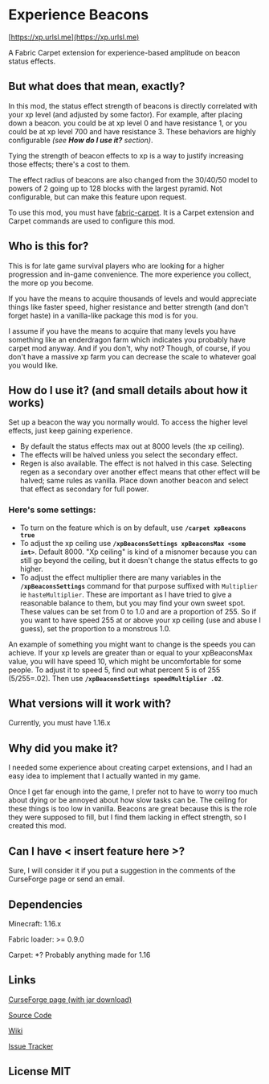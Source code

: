 
# Experience Beacons
[https://xp.urlsl.me](https://xp.urlsl.me)

A Fabric Carpet extension for experience-based amplitude on beacon status effects.

## But what does that mean, exactly?
In this mod, the status effect strength of beacons is directly correlated with your xp level (and adjusted by some factor). For example, after placing down a beacon. you could be at xp level 0 and have resistance 1, or you could be at xp level 700 and have resistance 3. These behaviors are highly configurable *(see **How do I use it?** section)*.

Tying the strength of beacon effects to xp is a way to justify increasing those effects; there's a cost to them.


The effect radius of beacons are also changed from the 30/40/50 model to powers of 2 going up to 128 blocks with the largest pyramid. Not configurable, but can make this feature upon request.

To use this mod, you must have [fabric-carpet](https://www.curseforge.com/minecraft/mc-mods/carpet). It is a Carpet extension and Carpet commands are used to configure this mod.

## Who is this for?
This is for late game survival players who are looking for a higher progression and in-game convenience. The more experience you collect, the more op you become.

If you have the means to acquire thousands of levels and would appreciate things like faster speed, higher resistance and better strength (and don't forget haste) in a vanilla-like package this mod is for you.

I assume if you have the means to acquire that many levels you have something like an enderdragon farm which indicates you probably have carpet mod anyway. And if you don't, why not? Though, of course, if you don't have a massive xp farm you can decrease the scale to whatever goal you would like.

## How do I use it? (and small details about how it works)

Set up a beacon the way you normally would. To access the higher level effects, just keep gaining experience.

- By default the status effects max out at 8000 levels (the xp ceiling).
- The effects will be halved unless you select the secondary effect. 
- Regen is also available. The effect is not halved in this case. Selecting regen as a secondary over another effect means that other effect will be halved; same rules as vanilla. Place down another beacon and select that effect as secondary for full power.

### Here's some settings:
- To turn on the feature which is on by default, use **`/carpet xpBeacons true`**
- To adjust the xp ceiling use **`/xpBeaconsSettings xpBeaconsMax <some int>`**. Default 8000. "Xp ceiling" is kind of a misnomer because you can still go beyond the ceiling, but it doesn't change the status effects to go higher.
- To adjust the effect multiplier there are many variables in the **`/xpBeaconsSettings`** command for that purpose suffixed with `Multiplier` ie `hasteMultiplier`. These are important as I have tried to give a reasonable balance to them, but you may find your own sweet spot. These values can be set from 0 to 1.0 and are a proportion of 255. So if you want to have speed 255 at or above your xp ceiling (use and abuse I guess), set the proportion to a monstrous 1.0.

An example of something you might want to change is the speeds you can achieve. If your xp levels are greater than or equal to your xpBeaconsMax value, you will have speed 10, which might be uncomfortable for some people. To adjust it to speed 5, find out what percent 5 is of 255 (5/255=.02). Then use **`/xpBeaconsSettings speedMultiplier .02`**.

## What versions will it work with?
Currently, you must have 1.16.x

## Why did you make it?
I needed some experience about creating carpet extensions, and I had an easy idea to implement that I actually wanted in my game.

Once I get far enough into the game, I prefer not to have to worry too much about dying or be annoyed about how slow tasks can be. The ceiling for these things is too low in vanilla. Beacons are great because this is the role they were supposed to fill, but I find them lacking in effect strength, so I created this mod.

## Can I have < insert feature here >?
Sure, I will consider it if you put a suggestion in the comments of the CurseForge page or send an email.

## Dependencies
Minecraft: 1.16.x

Fabric loader: >= 0.9.0

Carpet: *? Probably anything made for 1.16

## Links
[CurseForge page (with jar download)](xp.urlsl.me)

[Source Code](urlsl.me/xpBeaconsSource)

[Wiki](urlsl.me/xpBeaconsWiki)

[Issue Tracker](urlsl.me/xpBeaconsIssues)

## License MIT
